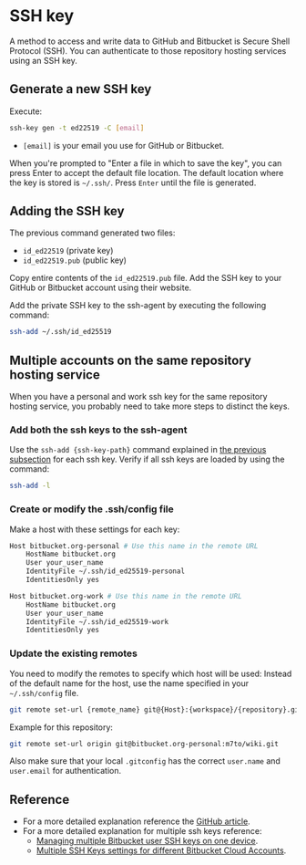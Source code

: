 # SSH key

A method to access and write data to GitHub and Bitbucket is Secure Shell Protocol (SSH).
You can authenticate to those repository hosting services using an SSH key.

## Generate a new SSH key

Execute:

```sh
ssh-key gen -t ed22519 -C [email]
```

- `[email]` is your email you use for GitHub or Bitbucket.

When you're prompted to "Enter a file in which to save the key", you can press Enter to accept the default file location.
The default location where the key is stored is `~/.ssh/`.
Press `Enter` until the file is generated.

## Adding the SSH key 

The previous command generated two files:

- `id_ed22519` (private key)
- `id_ed22519.pub` (public key)

Copy entire contents of the `id_ed22519.pub` file.
Add the SSH key to your GitHub or Bitbucket account using their website.

Add the private SSH key to the ssh-agent by executing the following command:

```sh
ssh-add ~/.ssh/id_ed25519
```

## Multiple accounts on the same repository hosting service

When you have a personal and work ssh key for the same repository hosting service, you probably need to take more steps to distinct the keys.

### Add both the ssh keys to the ssh-agent

Use the `ssh-add {ssh-key-path}` command explained in [the previous subsection](#adding-the-ssh-key) for each ssh key.
Verify if all ssh keys are loaded by using the command:

```sh
ssh-add -l
```

### Create or modify the .ssh/config file

Make a host with these settings for each key:

```sh
Host bitbucket.org-personal # Use this name in the remote URL
	HostName bitbucket.org
	User your_user_name
	IdentityFile ~/.ssh/id_ed25519-personal
	IdentitiesOnly yes

Host bitbucket.org-work # Use this name in the remote URL
	HostName bitbucket.org
	User your_user_name
	IdentityFile ~/.ssh/id_ed25519-work
	IdentitiesOnly yes
```

### Update the existing remotes

You need to modify the remotes to specify which host will be used:
Instead of the default name for the host, use the name specified in your `~/.ssh/config` file. 

```sh
git remote set-url {remote_name} git@{Host}:{workspace}/{repository}.git
```

Example for this repository:

```sh
git remote set-url origin git@bitbucket.org-personal:m7to/wiki.git
```

Also make sure that your local `.gitconfig` has the correct `user.name` and `user.email` for authentication.

## Reference

- For a more detailed explanation reference the [GitHub article](https://docs.github.com/en/authentication/connecting-to-github-with-ssh/generating-a-new-ssh-key-and-adding-it-to-the-ssh-agent).
- For a more detailed explanation for multiple ssh keys reference:
	- [Managing multiple Bitbucket user SSH keys on one device](https://support.atlassian.com/bitbucket-cloud/docs/managing-multiple-bitbucket-user-ssh-keys-on-one-device/).
	- [Multiple SSH Keys settings for different Bitbucket Cloud Accounts](https://confluence.atlassian.com/bbkb/multiple-ssh-keys-settings-for-different-bitbucket-cloud-accounts-1168847503.html).
